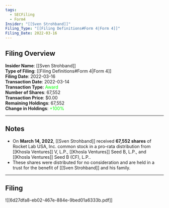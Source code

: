 ```yaml
---
tags:
  - SECFiling
  - Form4
Insider: "[[Sven Strohband]]"
Filing_Type: "[[Filing Definitions#Form 4|Form 4]]"
Filing_Date: 2022-03-16
---
```


## Filing Overview

**Insider Name**: [[Sven Strohband]]  
**Type of Filing**: [[Filing Definitions#Form 4|Form 4]]  
**Filing Date**: 2022-03-16  
**Transaction Date**: 2022-03-14  
**Transaction Type**: <span style="color:lime">Award</span>  
**Number of Shares**: 67,552  
**Transaction Price**: $0.00  
**Remaining Holdings**: 67,552  
**Change in Holdings**: <span style="color:lime">+100%</span>  

---

## Notes

- On **March 14, 2022**, [[Sven Strohband]] received **67,552 shares** of Rocket Lab USA, Inc. common stock in a pro-rata distribution from [[Khosla Ventures]] V, L.P., [[Khosla Ventures]] Seed B, L.P., and [[Khosla Ventures]] Seed B (CF), L.P..
- These shares were distributed for no consideration and are held in a trust for the benefit of [[Sven Strohband]] and his family.

---

## Filing

![[6d27dfa8-eb02-467e-884e-9bed01a6333b.pdf]]
